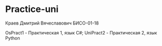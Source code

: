 # Practice-uni

Краев Дмитрий Вячеславович БИСО-01-18

OsPract1 - Практическая 1, язык C#;
UniPract2 - Практическая 2, язык Python
